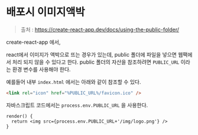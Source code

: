 # 배포시 이미지액박

> 출처 : https://create-react-app.dev/docs/using-the-public-folder/

create-react-app 에서,

react에서 이미지가 액박으로 뜨는 경우가 있는데, public 폴더에 파일을 넣으면 웹팩에서 처리 되지 않을 수 있다고 한다. public 폴더의 자산을 참조하려면 `PUBLIC_URL` 이라는 환경 변수를 사용해야 한다.

예를들어 내부 `index.html` 에서는 아래와 같이 참조할 수 있다.

```html
<link rel="icon" href="%PUBLIC_URL%/favicon.ico" />
```

자바스크립트 코드에서는 `process.env.PUBLIC_URL` 을 사용한다.

```
render() {
  return <img src={process.env.PUBLIC_URL+'/img/logo.png'} />
}
```

